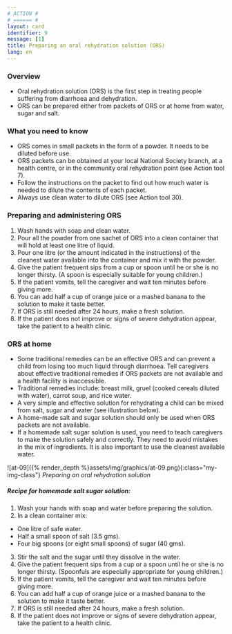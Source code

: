 ```yaml
---
# ACTION #
# ====== #
layout: card
identifier: 9
message: [1]
title: Preparing an oral rehydration solution (ORS)
lang: en
---
```


### Overview

- Oral rehydration solution (ORS) is the first step in treating people suffering from diarrhoea and dehydration.
- ORS can be prepared either from packets of ORS or at home from water, sugar and salt.

### What you need to know

- ORS comes in small packets in the form of a powder. It needs to be diluted before use.
- ORS packets can be obtained at your local National Society branch, at a health centre, or in the community oral rehydration point (see Action tool 7<a class="crosslink" href="{% render_depth %}{% render_link action|7 %}"><i class="fas fa-external-link-alt" aria-hidden="true"></i></a>).
- Follow the instructions on the packet to find out how much water is needed to dilute the contents of each packet.
- Always use clean water to dilute ORS (see Action tool 30<a class="crosslink" href="{% render_depth %}{% render_link action|30 %}"><i class="fas fa-external-link-alt" aria-hidden="true"></i></a>).

### Preparing and administering ORS

1.	Wash hands with soap and clean water.
2.	Pour all the powder from one sachet of ORS into a clean container that will hold at least one litre of liquid.
3.	Pour one litre (or the amount indicated in the instructions) of the cleanest water available into the container and mix it with the powder.
4.	Give the patient frequent sips from a cup or spoon until he or she is no longer thirsty. (A spoon is especially suitable for young children.)
5.	If the patient vomits, tell the caregiver and wait ten minutes before giving more.
6.	You can add half a cup of orange juice or a mashed banana to the solution to make it taste better.
7.	If ORS is still needed after 24 hours, make a fresh solution.
8.	If the patient does not improve or signs of severe dehydration appear, take the patient to a health clinic.

### ORS at home

- Some traditional remedies can be an effective ORS and can prevent a child from losing too much liquid through diarrhoea. Tell caregivers about effective traditional remedies if ORS packets are not available and a health facility is inaccessible.
- Traditional remedies include: breast milk, gruel (cooked cereals diluted with water), carrot soup, and rice water.
- A very simple and effective solution for rehydrating a child can be mixed from salt, sugar and water (see illustration below).
- A home-made salt and sugar solution should only be used when ORS packets are not available.
- If a homemade salt sugar solution is used, you need to teach caregivers to make the solution safely and correctly. They need to avoid mistakes in the mix of ingredients. It is also important to use the cleanest available water.

![at-09]({% render_depth %}assets/img/graphics/at-09.png){:class="my-img-class"}
*Preparing an oral rehydration solution*

##### Recipe for homemade salt sugar solution:
1. Wash your hands with soap and water before preparing the solution.
2. 	In a clean container mix:
  - One litre of safe water.
  - Half a small spoon of salt (3.5 gms).
  - Four big spoons (or eight small spoons) of sugar (40 gms).
3. 	Stir the salt and the sugar until they dissolve in the water.
4. 	Give the patient frequent sips from a cup or a spoon until he or she is no longer thirsty. (Spoonfuls are especially appropriate for young children.) 	
5.	If the patient vomits, tell the caregiver and wait ten minutes before giving more.
6. 	You can add half a cup of orange juice or a mashed banana to the solution to make it taste better.
7. 	If ORS is still needed after 24 hours, make a fresh solution.
8. 	If the patient does not improve or signs of severe dehydration appear, take the patient to a health clinic.
